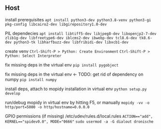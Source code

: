 ## Host

install prerequisites
`apt install python3-dev python3.8-venv python3-gi pkg-config libcairo2-dev libgirepository1.0-dev`

PIL dependecies
`apt install libtiff5-dev libjpeg8-dev libopenjp2-7-dev zlib1g-dev libfreetype6-dev iblcms2-dev ibwebp-dev tcl8.6-dev tk8.6-dev python3-tk libharfbuzz-dev libfribidi-dev libxcb1-dev`

create venv
`Ctrl-Shift-P > Python: Create Environment`
`Ctrl-Shift-P > Python: Select Interpreter`

fix missing deps in the virtual env
`pip install pygobject`

fix missing deps in the virtual env <- TODO: get rid of dependency on numpy
`pip install numpy`

install deps, attach to mopidy installation in virtual env
`python setup.py develop`

run/debug mopidy in virtual env by hitting F5, or manually
`mopidy -vv -o http/port=5000 -o http/hostname=0.0.0.0`

GPIO permissions (if missing)
/etc/udev/rules.d/local.rules
`ACTION=="add", KERNEL=="spidev0.0", MODE="0666"`
`sudo usermod -a -G dialout dronische`